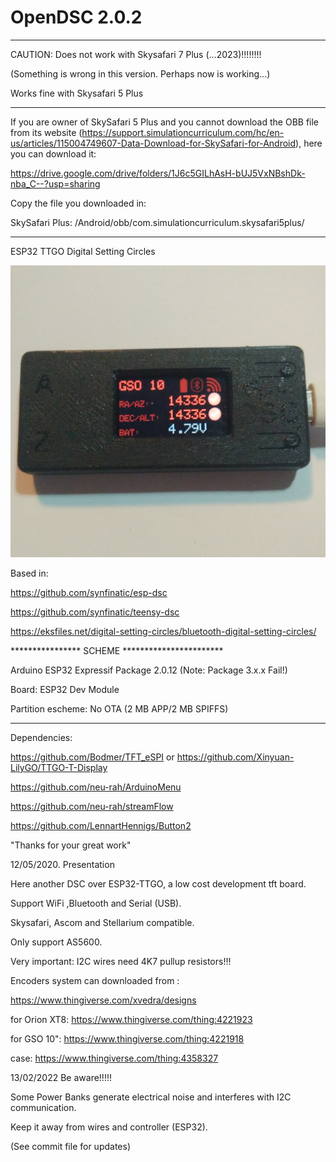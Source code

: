 # OpenDSC 2.0.2

*****************************************************************
CAUTION: Does not work with Skysafari 7 Plus (...2023)!!!!!!!!

(Something is wrong in this version. Perhaps now is working...)

Works fine with Skysafari 5 Plus

*****************************************************************

If you are owner of SkySafari 5 Plus and you cannot download the OBB file from its website (https://support.simulationcurriculum.com/hc/en-us/articles/115004749607-Data-Download-for-SkySafari-for-Android), here you can download it:

https://drive.google.com/drive/folders/1J6c5GILhAsH-bUJ5VxNBshDk-nba_C--?usp=sharing

Copy the file you downloaded in:

SkySafari Plus: <top level of SD card>/Android/obb/com.simulationcurriculum.skysafari5plus/
  
  *****************************************************************

ESP32 TTGO Digital Setting  Circles 

![Image description](https://github.com/xvedra/OpenDsc/blob/master/screenshots/MainWin.jpg)

Based in:

https://github.com/synfinatic/esp-dsc

https://github.com/synfinatic/teensy-dsc

https://eksfiles.net/digital-setting-circles/bluetooth-digital-setting-circles/

****************  SCHEME ***********************

Arduino ESP32 Expressif Package 2.0.12 (Note: Package 3.x.x Fail!)

Board: ESP32 Dev Module

Partition escheme: No OTA (2 MB APP/2 MB SPIFFS)

************************************************

Dependencies:

https://github.com/Bodmer/TFT_eSPI or https://github.com/Xinyuan-LilyGO/TTGO-T-Display

https://github.com/neu-rah/ArduinoMenu

https://github.com/neu-rah/streamFlow

https://github.com/LennartHennigs/Button2

"Thanks for your great work"

12/05/2020. Presentation

Here another DSC over ESP32-TTGO, a low cost development tft board.

Support WiFi ,Bluetooth and Serial (USB).

Skysafari, Ascom and Stellarium compatible.

Only support AS5600. 

Very important: I2C wires need 4K7 pullup resistors!!!

Encoders system can downloaded from :

https://www.thingiverse.com/xvedra/designs

for Orion XT8:  https://www.thingiverse.com/thing:4221923

for GSO 10":    https://www.thingiverse.com/thing:4221918

case:           https://www.thingiverse.com/thing:4358327

13/02/2022 Be aware!!!!!

Some Power Banks generate electrical noise and interferes with I2C communication.

Keep it away from wires and controller (ESP32).

(See commit file for updates)
